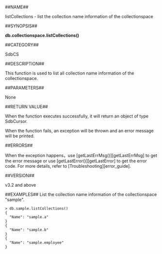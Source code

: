 ##NAME##

listCollections - list the collection name information of the collectionspace

##SYNOPSIS##

**db.collectionspace.listCollections()**

##CATEGORY##

SdbCS

##DESCRIPTION##

This function is used to list all collection name information of the collectionspace.

##PARAMETERS##

None

##RETURN VALUE##

When the function executes successfully, it will return an object of type SdbCursor.

When the function fails, an exception will be thrown and an error message will be printed.

##ERRORS##

When the exception happens，use [getLastErrMsg()][getLastErrMsg] to get the error message or use [getLastError()][getLastError] to get the error code. For more details, refer to [Troubleshooting][error_guide].

##VERSION##

v3.2 and above

##EXAMPLES##
List the collection name information of the collectionspace "sample".

```lang-javascript
> db.sample.listCollections()
{
  "Name": "sample.a"
}
{
  "Name": "sample.b"
}
{
  "Name": "sample.employee"
}
```

[^_^]:
     Links
[getLastErrMsg]:manual/Manual/Sequoiadb_Command/Global/getLastErrMsg.md
[getLastError]:manual/Manual/Sequoiadb_Command/Global/getLastError.md
[error_guide]:manual/FAQ/faq_sdb.md